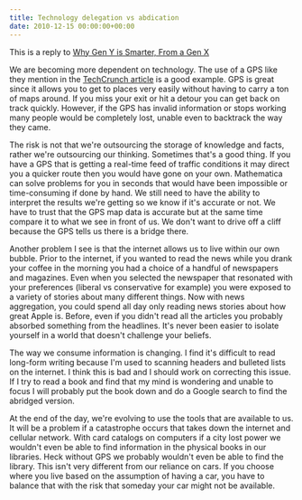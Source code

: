 ```yaml
---
title: Technology delegation vs abdication
date: 2010-12-15 00:00:00+00:00
---
```


This is a reply to [Why Gen Y is Smarter, From a Gen X](http://happyemergency.tumblr.com/post/2326325674/why-gen-y-is-smarter-from-a-gen-x)

We are becoming more dependent on technology. The use of a GPS like they mention in the [TechCrunch article](https://techcrunch.com/2010/12/14/the-dangers-of-externalizing-knowledge/) is a good example. GPS is great since it allows you to get to places very easily without having to carry a ton of maps around. If you miss your exit or hit a detour you can get back on track quickly. However, if the GPS has invalid information or stops working many people would be completely lost, unable even to backtrack the way they came.

The risk is not that we're outsourcing the storage of knowledge and facts, rather we're outsourcing our thinking. Sometimes that's a good thing. If you have a GPS that is getting a real-time feed of traffic conditions it may direct you a quicker route then you would have gone on your own. Mathematica can solve problems for you in seconds that would have been impossible or time-consuming if done by hand. We still need to have the ability to interpret the results we're getting so we know if it's accurate or not. We have to trust that the GPS map data is accurate but at the same time compare it to what we see in front of us. We don't want to drive off a cliff because the GPS tells us there is a bridge there.

Another problem I see is that the internet allows us to live within our own bubble. Prior to the internet, if you wanted to read the news while you drank your coffee in the morning you had a choice of a handful of newspapers and magazines. Even when you selected the newspaper that resonated with your preferences (liberal vs conservative for example) you were exposed to a variety of stories about many different things. Now with news aggregation, you could spend all day only reading news stories about how great Apple is. Before, even if you didn't read all the articles you probably absorbed something from the headlines. It's never been easier to isolate yourself in a world that doesn't challenge your beliefs.

The way we consume information is changing. I find it's difficult to read long-form writing because I'm used to scanning headers and bulleted lists on the internet. I think this is bad and I should work on correcting this issue. If I try to read a book and find that my mind is wondering and unable to focus I will probably put the book down and do a Google search to find the abridged version.

At the end of the day, we're evolving to use the tools that are available to us. It will be a problem if a catastrophe occurs that takes down the internet and cellular network. With card catalogs on computers if a city lost power we wouldn't even be able to find information in the physical books in our libraries. Heck without GPS we probably wouldn't even be able to find the library. This isn't very different from our reliance on cars. If you choose where you live based on the assumption of having a car, you have to balance that with the risk that someday your car might not be available.
